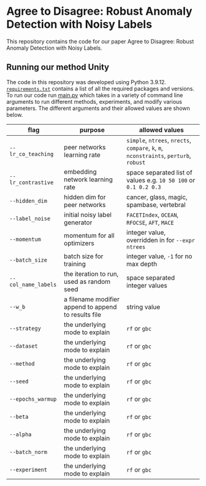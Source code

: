 # Agree to Disagree: Robust Anomaly Detection with Noisy Labels
This repository contains the code for our paper Agree to Disagree: Robust Anomaly Detection with Noisy Labels. 

## Running our method Unity
The code in this repository was developed using Python 3.9.12. [`requirements.txt`](./requirements.txt) contains a list of all the required packages and versions. To run our code run [main.py](./main.py) which takes in a variety of command line arguments to run different methods, experiments, and modify various parameters. The different arguments and their allowed values are shown below.

| flag         | purpose                                              | allowed values                                                                         |
| ------------ | ---------------------------------------------------- | -------------------------------------------------------------------------------------- |
| `--lr_co_teaching`  | peer networks learning rate                             | `simple`, `ntrees`, `nrects`, `compare`, `k`, `m`, `nconstraints`, `perturb`, `robust` |
| `--lr_contrastive`  | embedding network learning rate                     | space separated list of values e.g. `10 50 100` or `0.1 0.2 0.3`                       |
| `--hidden_dim`      | hidden dim for peer networks                               | cancer, glass, magic, spambase, vertebral                                              |
| `--label_noise`     | initial noisy label generator                                | `FACETIndex`, `OCEAN`, `RFOCSE`, `AFT`, `MACE`                                         |
| `--momentum`        | momentum for all optimizers                             | integer value, overridden in for `--expr` `ntrees`                                     |
| `--batch_size`      | batch size for training                      | integer value, `-1` for no max depth                                                   |
| `--col_name_labels` | the iteration to run, used as random seed            | space separated integer values                                                         |
| `--w_b`             | a filename modifier append to append to results file | string value                                                                           |
| `--strategy`        | the underlying mode to explain                       | `rf` or `gbc`                                                                          |
| `--dataset`         | the underlying mode to explain                       | `rf` or `gbc`                                                                          |
| `--method`          | the underlying mode to explain                       | `rf` or `gbc`                                                                          |
| `--seed`            | the underlying mode to explain                       | `rf` or `gbc`                                                                          |
| `--epochs_warmup`   | the underlying mode to explain                       | `rf` or `gbc`                                                                          |
| `--beta`            | the underlying mode to explain                       | `rf` or `gbc`                                                                          |
| `--alpha`           | the underlying mode to explain                       | `rf` or `gbc`                                                                          |
| `--batch_norm`      | the underlying mode to explain                       | `rf` or `gbc`                                                                          |
| `--experiment`      | the underlying mode to explain                       | `rf` or `gbc`                                                                          |

